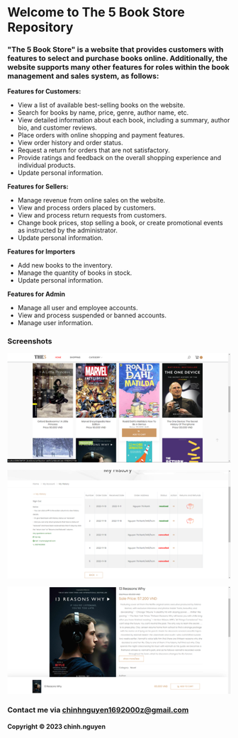 # Welcome to The 5 Book Store Repository
### "The 5 Book Store" is a website that provides customers with features to select and purchase books online. Additionally, the website supports many other features for roles within the book management and sales system, as follows:

**Features for Customers:**
- View a list of available best-selling books on the website.
- Search for books by name, price, genre, author name, etc.
- View detailed information about each book, including a summary, author bio, and customer reviews.
- Place orders with online shopping and payment features.
- View order history and order status.
- Request a return for orders that are not satisfactory.
- Provide ratings and feedback on the overall shopping experience and individual products.
- Update personal information.

**Features for Sellers:**
- Manage revenue from online sales on the website.
- View and process orders placed by customers.
- View and process return requests from customers.
- Change book prices, stop selling a book, or create promotional events as instructed by the administrator.
- Update personal information.

**Features for Importers**
- Add new books to the inventory.
- Manage the quantity of books in stock.
- Update personal information.

**Features for Admin**
- Manage all user and employee accounts.
- View and process suspended or banned accounts.
- Manage user information.

### Screenshots
![source_code_junit](https://github.com/nlhchinh/book-store/blob/main/screenshots/customer-home-page.png)

![source_code_junit](https://github.com/nlhchinh/book-store/blob/main/screenshots/history-order-management-page.png)

![source_code_junit](https://github.com/nlhchinh/book-store/blob/main/screenshots/product-page.png)

### Contact me via chinhnguyen1692000z@gmail.com
#### Copyright &#169; 2023 chinh.nguyen
